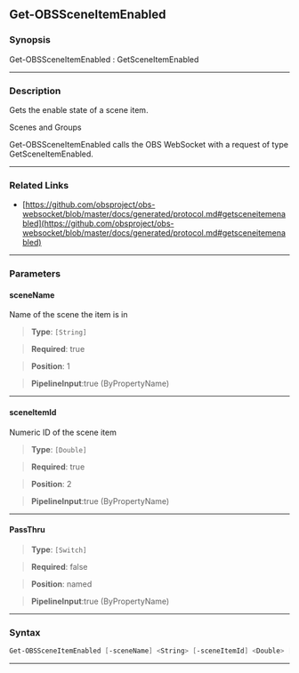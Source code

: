 Get-OBSSceneItemEnabled
-----------------------
### Synopsis
Get-OBSSceneItemEnabled : GetSceneItemEnabled

---
### Description

Gets the enable state of a scene item.

Scenes and Groups


Get-OBSSceneItemEnabled calls the OBS WebSocket with a request of type GetSceneItemEnabled.

---
### Related Links
* [https://github.com/obsproject/obs-websocket/blob/master/docs/generated/protocol.md#getsceneitemenabled](https://github.com/obsproject/obs-websocket/blob/master/docs/generated/protocol.md#getsceneitemenabled)



---
### Parameters
#### **sceneName**

Name of the scene the item is in



> **Type**: ```[String]```

> **Required**: true

> **Position**: 1

> **PipelineInput**:true (ByPropertyName)



---
#### **sceneItemId**

Numeric ID of the scene item



> **Type**: ```[Double]```

> **Required**: true

> **Position**: 2

> **PipelineInput**:true (ByPropertyName)



---
#### **PassThru**

> **Type**: ```[Switch]```

> **Required**: false

> **Position**: named

> **PipelineInput**:true (ByPropertyName)



---
### Syntax
```PowerShell
Get-OBSSceneItemEnabled [-sceneName] <String> [-sceneItemId] <Double> [-PassThru] [<CommonParameters>]
```
---
